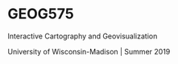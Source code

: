 # GEOG575

 Interactive Cartography and Geovisualization

 University of Wisconsin-Madison | Summer 2019
